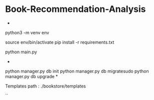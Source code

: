 # Book-Recommendation-Analysis
*
python3 -m venv env

 source env/bin/activate
 pip install -r requirements.txt

python main.py



*
 python manager.py db init
 python manager.py db migratesudo 
 python manager.py db upgrade
*

Templates path : ./bookstore/templates

``
